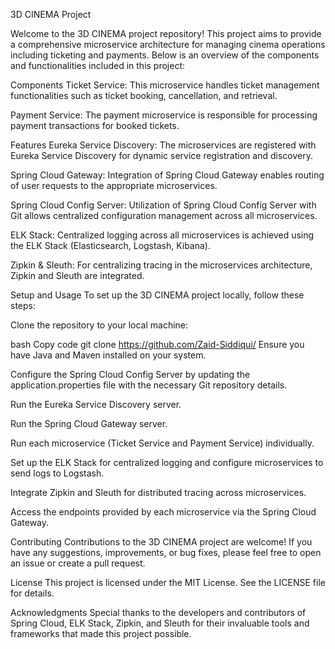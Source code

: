 3D CINEMA Project


Welcome to the 3D CINEMA project repository! This project aims to provide a comprehensive microservice architecture for managing cinema operations including ticketing and payments. Below is an overview of the components and functionalities included in this project:

Components
Ticket Service: This microservice handles ticket management functionalities such as ticket booking, cancellation, and retrieval.

Payment Service: The payment microservice is responsible for processing payment transactions for booked tickets.

Features
Eureka Service Discovery: The microservices are registered with Eureka Service Discovery for dynamic service registration and discovery.

Spring Cloud Gateway: Integration of Spring Cloud Gateway enables routing of user requests to the appropriate microservices.

Spring Cloud Config Server: Utilization of Spring Cloud Config Server with Git allows centralized configuration management across all microservices.

ELK Stack: Centralized logging across all microservices is achieved using the ELK Stack (Elasticsearch, Logstash, Kibana).

Zipkin & Sleuth: For centralizing tracing in the microservices architecture, Zipkin and Sleuth are integrated.

Setup and Usage
To set up the 3D CINEMA project locally, follow these steps:

Clone the repository to your local machine:

bash
Copy code
git clone https://github.com/Zaid-Siddiqui/
Ensure you have Java and Maven installed on your system.

Configure the Spring Cloud Config Server by updating the application.properties file with the necessary Git repository details.

Run the Eureka Service Discovery server.

Run the Spring Cloud Gateway server.

Run each microservice (Ticket Service and Payment Service) individually.

Set up the ELK Stack for centralized logging and configure microservices to send logs to Logstash.

Integrate Zipkin and Sleuth for distributed tracing across microservices.

Access the endpoints provided by each microservice via the Spring Cloud Gateway.

Contributing
Contributions to the 3D CINEMA project are welcome! If you have any suggestions, improvements, or bug fixes, please feel free to open an issue or create a pull request.

License
This project is licensed under the MIT License. See the LICENSE file for details.

Acknowledgments
Special thanks to the developers and contributors of Spring Cloud, ELK Stack, Zipkin, and Sleuth for their invaluable tools and frameworks that made this project possible.
